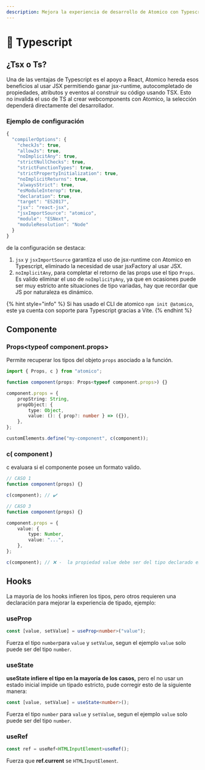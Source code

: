 ```yaml
---
description: Mejora la experiencia de desarrollo de Atomico con Typescript.
---
```


# 📜 Typescript

## ¿Tsx o Ts?

Una de las ventajas de Typescript es el apoyo a React, Atomico hereda esos beneficios al usar JSX permitiendo ganar jsx-runtime, autocompletado de propiedades, atributos y eventos al construir su código usando TSX. Esto no invalida el uso de TS al crear webcomponents con Atomico, la selección dependerá directamente del desarrollador.

### Ejemplo de configuración

```javascript
{
  "compilerOptions": {
    "checkJs": true,
    "allowJs": true,
    "noImplicitAny": true,
    "strictNullChecks": true,
    "strictFunctionTypes": true,
    "strictPropertyInitialization": true,
    "noImplicitReturns": true,
    "alwaysStrict": true,
    "esModuleInterop": true,
    "declaration": true,
    "target": "ES2017",
    "jsx": "react-jsx",
    "jsxImportSource": "atomico",
    "module": "ESNext",
    "moduleResolution": "Node"
  }
}
```

de la configuración se destaca:

1. `jsx` y `jsxImportSource`  garantiza el uso de jsx-runtime con Atomico en Typescript, eliminado la necesidad de usar jsxFactory al usar JSX.
2. `noImplicitAny`, para completar el retorno de las props use el tipo `Props`. Es valido eliminar el uso de `noImplicityAny`,  ya que en ocasiones puede ser muy estricto ante situaciones de tipo variadas, hay que recordar que JS por naturaleza es dinámico.

{% hint style="info" %}
Si has usado el CLI de atomico  `npm init @atomico`, este ya cuenta con soporte para Typescript gracias a Vite.
{% endhint %}

## Componente

### Props&lt;typeof component.props&gt;

Permite recuperar los tipos del objeto `props` asociado a la función.

```typescript
import { Props, c } from "atomico";

function component(props: Props<typeof component.props>) {}

component.props = {
    propString: String,
    propObject: {
        type: Object,
        value: (): { prop?: number } => ({}),
    },
};

customElements.define("my-component", c(component));
```

### c\( component \)

c evaluara si el componente posee un formato valido.

```typescript
// CASO 1
function component(props) {}

c(component); // ✔️

// CASO 3
function component(props) {}

component.props = {
    value: {
        type: Number,
        value: "...",
    },
};

c(component); // ❌ -  la propiedad value debe ser del tipo declarado en type
```

## Hooks

La mayoría de los hooks infieren los tipos, pero otros requieren una declaración para mejorar la experiencia de tipado, ejemplo:

### useProp

```typescript
const [value, setValue] = useProp<number>("value");
```

Fuerza el tipo `number`para `value` y `setValue`, segun el ejemplo `value` solo puede ser del tipo `number`.

### useState

**useState infiere el tipo en la mayoría de los casos,** pero el no usar un estado inicial impide un tipado estricto, pude corregir esto de la siguiente manera:

```typescript
const [value, setValue] = useState<number>();
```

Fuerza el tipo `number` para `value` y `setValue`, segun el ejemplo `value` solo puede ser del tipo `number`.

### useRef

```typescript
const ref = useRef<HTMLInputElement>useRef();
```

Fuerza que **ref.current** se `HTMLInputElement`.

